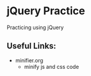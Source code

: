 # jQuery Practice

Practicing using jQuery

## Useful Links:
- minifier.org
    - minify js and css code
